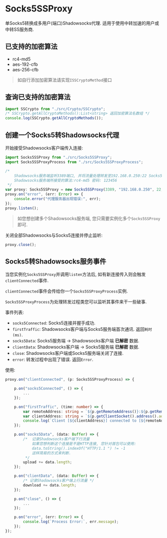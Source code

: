 # Socks5SSProxy
单Socks5转换成多用户(端口)Shadowsocks代理. 适用于使用中转加速的用户或中转SS服务商.

## 已支持的加密算法
* rc4-md5
* aes-192-cfb
* aes-256-cfb

> 如自行添加加密算法请实现`ISSCryptoMethod`接口


## 查询已支持的加密算法

```typescript
import SSCrypto from "./src/Crypto/SSCrypto";
/* SSCrypto.getAllCryptoMethods():List<string> 返回加密算法名数组 */
console.log(SSCrypto.getAllCryptoMethods());
```

## 创建一个Socks5转Shadowsocks代理

开始接受Shadowsocks客户端传入连接:

```typescript
import Socks5SSProxy from "./src/Socks5SSProxy";
import Socks5SSProxyProcess from "./src/Socks5SSProxyProcess";

/* 
    Shadowsocks服务端监听3389端口, 并将流量处理转发至192.168.0.250:22 Socks5服务端端口.
    Shadowsocks服务端所接受的算法:rc4-md5 密码: 123456
 */
var proxy: Socks5SSProxy = new Socks5SSProxy(3389, "192.168.0.250", 22, "rc4-md5", "123456");
proxy.on("error", (err: Error) => {
    console.error("代理服务器出现错误:", err);
});
proxy.listen();
```

> 如您想创建多个Shadowsocks服务端, 您只需要实例化多个`Socks5SSProxy`即可.

关闭全部Shadowsocks与Socks5连接并停止监听:

```typescript
proxy.close();
```

## Socks5转Shadowsocks服务事件

当您实例化`Socks5SSProxy`并调用`listen`方法后, 如有新连接传入则会触发`clientConnected`事件.

`clientConnected`事件会传给你一个`Socks5SSProxyProcess`实例.

`Socks5SSProxyProcess`为处理转发过程类您可以监听其事件来干一些破事.

事件列表:
* `socks5Connected`: Socks5连接并握手成功.
* `firstTraffic`: Shadowsocks客户端与Socks5服务端首次通讯. 返回`耗时(ms)`.
* `socks5Data`: Socks5服务端 -> Shadowsocks客户端 __已解密__ 数据.
* `clientData`: Shadowsocks客户端 -> Socks5服务端 __已解密__ 数据.
* `close`: Shadowsocks客户端或Socks5服务端关闭了连接.
* `error`: 转发过程中出现了错误. 返回`Error`.

使用:

```typescript
proxy.on("clientConnected", (p: Socks5SSProxyProcess) => {

    p.on("socks5Connected", () => {
        ...
    });

    p.on("firstTraffic", (time: number) => {
        var remoteAddress: string = `${p.getRemoteAddress()}:${p.getRemotePort()}`;
        var clientAddress: string = `${p.getClientSocket().address().address}:${p.getClientSocket().address().port}`;
        console.log(`Client [${clientAddress}] connected to [${remoteAddress}]. Usage time: ${time}ms`);
    });

    p.on("socks5Data", (data: Buffer) => {
        /*  记录Shadowsocks客户端下行流量
            如果您想判断这个连接是不是HTTP连接, 您针对首包可以使用:
            data.toString().indexOf("HTTP/1.1 ") != -1
            这样简易的方式来判断.
         */
        upload += data.length;
    });

    p.on("clientData", (data: Buffer) => {
        /* 记录Shadowsocks客户端上行流量 */
        download += data.length;
    });

    p.on("close", () => {
        ...
    });

    p.on("error", (err: Error) => {
        console.log(`Process Error:`, err.message);
    });
});

```